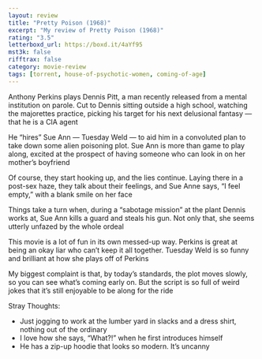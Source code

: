 ```yaml
---
layout: review
title: "Pretty Poison (1968)"
excerpt: "My review of Pretty Poison (1968)"
rating: "3.5"
letterboxd_url: https://boxd.it/4aYf95
mst3k: false
rifftrax: false
category: movie-review
tags: [torrent, house-of-psychotic-women, coming-of-age]
---
```


Anthony Perkins plays Dennis Pitt, a man recently released from a mental institution on parole. Cut to Dennis sitting outside a high school, watching the majorettes practice, picking his target for his next delusional fantasy — that he is a CIA agent

He “hires” Sue Ann — Tuesday Weld — to aid him in a convoluted plan to take down some alien poisoning plot. Sue Ann is more than game to play along, excited at the prospect of having someone who can look in on her mother’s boyfriend

Of course, they start hooking up, and the lies continue. Laying there in a post-sex haze, they talk about their feelings, and Sue Anne says, “I feel empty,” with a blank smile on her face

Things take a turn when, during a “sabotage mission” at the plant Dennis works at, Sue Ann kills a guard and steals his gun. Not only that, she seems utterly unfazed by the whole ordeal

This movie is a lot of fun in its own messed-up way. Perkins is great at being an okay liar who can’t keep it all together. Tuesday Weld is so funny and brilliant at how she plays off of Perkins

My biggest complaint is that, by today’s standards, the plot moves slowly, so you can see what’s coming early on. But the script is so full of weird jokes that it’s still enjoyable to be along for the ride

Stray Thoughts:

- Just jogging to work at the lumber yard in slacks and a dress shirt, nothing out of the ordinary
- I love how she says, “What?!” when he first introduces himself
- He has a zip-up hoodie that looks so modern. It’s uncanny
